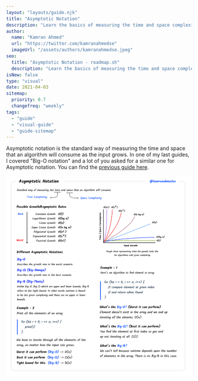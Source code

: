 ```yaml
---
layout: "layouts/guide.njk"
title: "Asymptotic Notation"
description: "Learn the basics of measuring the time and space complexity of algorithms"
author:
  name: "Kamran Ahmed"
  url: "https://twitter.com/kamranahmedse"
  imageUrl: "/assets/authors/kamranahmedse.jpeg"
seo:
  title: "Asymptotic Notation - roadmap.sh"
  description: "Learn the basics of measuring the time and space complexity of algorithms"
isNew: false
type: "visual"
date: 2021-04-03
sitemap:
  priority: 0.7
  changefreq: "weekly"
tags:
  - "guide"
  - "visual-guide"
  - "guide-sitemap"
---
```


Asymptotic notation is the standard way of measuring the time and space that an algorithm will consume as the input grows. In one of my last guides, I covered "Big-O notation" and a lot of you asked for a similar one for Asymptotic notation. You can find the [previous guide here](/guides/big-o-notation).

[![](/assets/guides/asymptotic-notation.png)](/assets/guides/asymptotic-notation.png)

